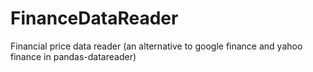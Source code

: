 # FinanceDataReader
Financial price data reader (an alternative to google finance and yahoo finance in pandas-datareader)
